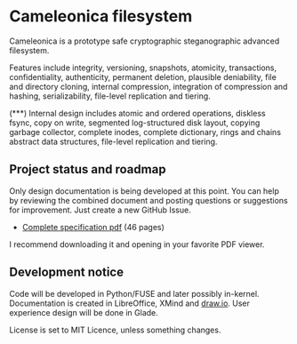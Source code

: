 
  Cameleonica filesystem
==========================

Cameleonica is a prototype safe cryptographic steganographic advanced filesystem.

Features include integrity, versioning, snapshots, atomicity, transactions, confidentiality, authenticity, permanent deletion, plausible deniability, file and directory cloning, internal compression, integration of compression and hashing, serializability, file-level replication and tiering. 

(***) Internal design includes atomic and ordered operations, diskless fsync, copy on write, segmented log-structured disk layout, copying garbage collector, complete inodes, complete dictionary, rings and chains abstract data structures, file-level replication and tiering. 

  Project status and roadmap
------------------------------

Only design documentation is being developed at this point. You can help by reviewing the combined document and posting questions or suggestions for improvement. Just create a new GitHub Issue.

- [Complete specification pdf](documentation/combined.pdf) (46 pages)

I recommend downloading it and opening in your favorite PDF viewer.

  Development notice
----------------------

Code will be developed in Python/FUSE and later possibly in-kernel. Documentation is created in LibreOffice, XMind and [draw.io](https://www.draw.io/). User experience design will be done in Glade.

License is set to MIT Licence, unless something changes.

